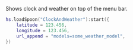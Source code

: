 Shows clock and weather on top of the menu bar.

```lua
hs.loadSpoon("ClockAndWeather"):start({
 	latitude = 123.456,
 	longitude = 123.456,
 	url_append = "models=some_weather_model",
})
```
